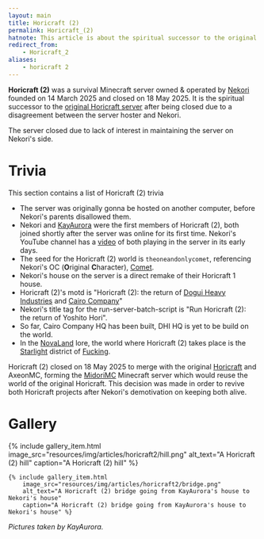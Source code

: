 ```yaml
---
layout: main
title: Horicraft (2)
permalink: Horicraft_(2)
hatnote: This article is about the spiritual successor to the original Horicraft server, for its predecessor, see <a href="Horicraft">Horicraft</a>.
redirect_from: 
    - Horicraft_2
aliases:
    - horicraft 2
---
```


**Horicraft (2)** was a survival Minecraft server owned & operated by [Nekori](Nekori) founded on 14 March 2025 and closed on 18 May 2025. It is the spiritual successor to the [original Horicraft server](Horicraft) after being closed due to a disagreement between the server hoster and Nekori.

The server closed due to lack of interest in maintaining the server on Nekori's side.

# Trivia

This section contains a list of Horicraft (2) trivia

- The server was originally gonna be hosted on another computer, before Nekori's parents disallowed them.
- Nekori and [KayAurora](KayAurora) were the first members of Horicraft (2), both joined shortly after the server was online for its first time. Nekori's YouTube channel has a [video](https://www.youtube.com/watch?v=A3bE3yBXduY&t=25s) of both playing in the server in its early days.
- The seed for the Horicraft (2) world is `theoneandonlycomet`, referencing Nekori's OC (**O**riginal **C**haracter), [Comet](Comet).
- Nekori's house on the server is a direct remake of their Horicraft 1 house.
- Horicraft (2)'s motd is "Horicraft (2): the return of [Dogui Heavy Industries](Dogui_Heavy_Industries_Incorporated) and [Cairo Company](Cairo_Company_Incorporated)"
- Nekori's title tag for the run-server-batch-script is "Run Horicraft (2): the return of Yoshito Hori".
- So far, Cairo Company HQ has been built, DHI HQ is yet to be build on the world.
- In the [NovaLand](NovaLand) lore, the world where Horicraft (2) takes place is the [Starlight](Fucking,_NovaLand#Starlight) district of [Fucking](Fucking,_NovaLand).

Horicraft (2) closed on 18 May 2025 to merge with the original [Horicraft](Horicraft) and AxeonMC, forming the [MidoriMC](MidoriMC) Minecraft server which would reuse the world of the original Horicraft. This decision was made in order to revive both Horicraft projects after Nekori's demotivation on keeping both alive.

# Gallery

<div class="wiki-gallery">
    {% include gallery_item.html 
        image_src="resources/img/articles/horicraft2/hill.png" 
        alt_text="A Horicraft (2) hill" 
        caption="A Horicraft (2) hill" %}

    {% include gallery_item.html 
        image_src="resources/img/articles/horicraft2/bridge.png" 
        alt_text="A Horicraft (2) bridge going from KayAurora's house to Nekori's house" 
        caption="A Horicraft (2) bridge going from KayAurora's house to Nekori's house" %}
</div>

*Pictures taken by KayAurora.*
